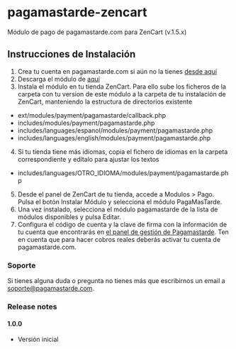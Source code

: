 pagamastarde-zencart
====================

Módulo de pago de pagamastarde.com para ZenCart (v.1.5.x)

## Instrucciones de Instalación

1. Crea tu cuenta en pagamastarde.com si aún no la tienes [desde aquí](https://bo.pagamastarde.com/users/sign_up)
2. Descarga el módulo de [aquí](https://github.com/pagantis/pagamastarde-zencart/releases)
3. Instala el módulo en tu tienda ZenCart. Para ello sube los ficheros de la carpeta con tu version de este módulo a la carpeta de tu instalación de ZenCart, manteniendo la estructura de directorios existente
  - ext/modules/payment/pagamastarde/callback.php
  - includes/modules/payment/pagamastarde.php
  - includes/languages/espanol/modules/payment/pagamastarde.php
  - includes/languages/english/modules/payment/pagamastarde.php
4. Si tu tienda tiene más idiomas, copia el fichero de idiomas en la carpeta correspondiente y edítalo para ajustar los textos
  - includes/languages/OTRO_IDIOMA/modules/payment/pagamastarde.php
5. Desde el panel de ZenCart de tu tienda, accede a Modulos > Pago. Pulsa el botón Instalar Módulo y selecciona el módulo PagaMasTarde.
6. Una vez instalado, selecciona el módulo pagamastarde de la lista de módulos disponibles y pulsa Editar.
7. Configura el código de cuenta y la clave de firma con la información de tu cuenta que encontrarás en [el panel de gestión de Pagamastarde](https://bo.pagamastarde.com/shop). Ten en cuenta que para hacer cobros reales deberás activar tu cuenta de pagamastarde.com.

### Soporte

Si tienes alguna duda o pregunta no tienes más que escribirnos un email a soporte@pagamastarde.com.


### Release notes

#### 1.0.0

- Versión inicial
